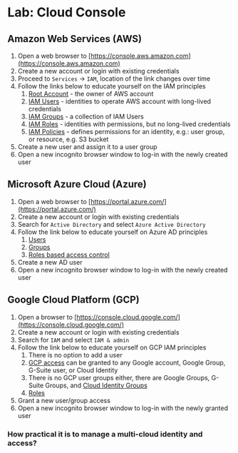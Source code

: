 # Lab: Cloud Console

## Amazon Web Services \(AWS\)

1. Open a web browser to [https://console.aws.amazon.com](https://console.aws.amazon.com)
2. Create a new account or login with existing credentials
3. Proceed to `Services` -&gt; `IAM`, location of the link changes over time
4. Follow the links below to educate yourself on the IAM principles
   1. [Root Account](https://docs.aws.amazon.com/IAM/latest/UserGuide/id_root-user.html) - the owner of AWS account
   2. [IAM Users](https://docs.aws.amazon.com/IAM/latest/UserGuide/id_users.html) - identities to operate AWS account with long-lived credentials
   3. [IAM Groups](https://docs.aws.amazon.com/IAM/latest/UserGuide/id_groups.html) - a collection of IAM Users
   4. [IAM Roles](https://docs.aws.amazon.com/IAM/latest/UserGuide/id_roles.html) - identities with permissions, but no long-lived credentials
   5. [IAM Policies](https://docs.aws.amazon.com/IAM/latest/UserGuide/access_policies.html?icmpid=docs_iam_console) - defines permissions for an identity, e.g.: user group, or resource, e.g. S3 bucket
5. Create a new user and assign it to a user group
6. Open a new incognito browser window to log-in with the newly created user

## Microsoft Azure Cloud \(Azure\)

1. Open a web browser to [https://portal.azure.com/](https://portal.azure.com/)
2. Create a new account or login with existing credentials
3. Search for `Active Directory` and select `Azure Active Directory`
4. Follow the link below to educate yourself on Azure AD principles
   1. [Users](https://docs.microsoft.com/en-us/azure/active-directory/fundamentals/add-users-azure-active-directory?context=azure/active-directory/users-groups-roles/context/ugr-context)
   2. [Groups](https://docs.microsoft.com/en-us/azure/active-directory/fundamentals/active-directory-manage-groups?context=azure/active-directory/users-groups-roles/context/ugr-context)
   3. [Roles based access control](https://docs.microsoft.com/en-us/azure/role-based-access-control/overview)
5. Create a new AD user
6. Open a new incognito browser window to log-in with the newly created user

## Google Cloud Platform \(GCP\)

1. Open a browser to [https://console.cloud.google.com/](https://console.cloud.google.com/)
2. Create a new account or login with existing credentials
3. Search for `IAM` and select `IAM & admin`
4. Follow the link below to educate yourself on GCP IAM principles
   1. There is no option to add a user
   2. [GCP access](https://cloud.google.com/iam/docs/overview) can be granted to any Google account, Google Group, G-Suite user, or Cloud Identity
   3. There is no GCP user groups either, there are Google Groups, G-Suite Groups, and [Cloud Identity Groups](https://cloud.google.com/identity/docs/concepts/groups)
   4. [Roles](https://cloud.google.com/iam/docs/understanding-roles)
5. Grant a new user/group access
6. Open a new incognito browser window to log-in with the newly granted user

### How practical it is to manage a multi-cloud identity and access?

